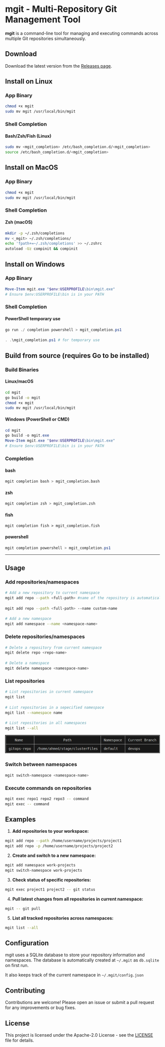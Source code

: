# mgit - Multi-Repository Git Management Tool


**mgit** is a command-line tool for managing and executing commands across multiple Git repositories simultaneously.


## Download
Download the latest version from the [Releases page](https://github.com/genocem/mgit/releases).

## Install on Linux

### App Binary
```bash
chmod +x mgit
sudo mv mgit /usr/local/bin/mgit
```
### Shell Completion

#### Bash/Zsh/Fish (Linux)

```bash
sudo mv <mgit_completion> /etc/bash_completion.d/<mgit_completion>
source /etc/bash_completion.d/<mgit_completion>
```
## Install on MacOS

### App Binary
```bash
chmod +x mgit
sudo mv mgit /usr/local/bin/mgit
```
### Shell Completion

#### Zsh (macOS)

```bash
mkdir -p ~/.zsh/completions
mv <_mgit> ~/.zsh/completions/
echo 'fpath+=~/.zsh/completions' >> ~/.zshrc
autoload -Uz compinit && compinit
```
## Install on Windows

### App Binary
```ps1
Move-Item mgit.exe "$env:USERPROFILE\bin\mgit.exe"
# Ensure $env:USERPROFILE\bin is in your PATH
```
### Shell Completion
#### PowerShell temporary use

```powershell
go run ./ completion powershell > mgit_completion.ps1

. .\mgit_completion.ps1 # for temporary use 
```


## Build from source (requires Go to be installed)

### Build Binaries

#### Linux/macOS 

```bash
cd mgit
go build -o mgit
chmod +x mgit
sudo mv mgit /usr/local/bin/mgit
```

#### Windows (PowerShell or CMD)

```powershell
cd mgit
go build -o mgit.exe
Move-Item mgit.exe "$env:USERPROFILE\bin\mgit.exe"
# Ensure $env:USERPROFILE\bin is in your PATH
```


### Completion

#### bash
```bash
mgit completion bash > mgit_completion.bash
```

#### zsh

```zsh
mgit completion zsh > mgit_completion.zsh
```

#### fish

```fish
mgit completion fish > mgit_completion.fish
```

#### powershell

```powershell
mgit completion powershell > mgit_completion.ps1
```

---




## Usage

### Add repositories/namespaces
```bash
# Add a new repository to current namespace
mgit add repo --path <full-path> #name of the repository is automatically sourced from the end of the path

mgit add repo --path <full-path> --name custom-name

# Add a new namespace
mgit add namespace --name <namespace-name>
```

### Delete repositories/namespaces
```bash
# Delete a repository from current namespace
mgit delete repo <repo-name>

# Delete a namespace
mgit delete namespace <namespace-name>
```

### List repositories
```bash
# List repositories in current namespace
mgit list

# List repositories in a sepecified namespace
mgit list --namespace name

# List repositories in all namespaces
mgit list --all
```
![list preview](https://github.com/genocem/mgit/blob/main/image.png)

### Switch between namespaces
```bash
mgit switch-namespace <namespace-name>
```

### Execute commands on repositories
```bash
mgit exec repo1 repo2 repo3 -- command
mgit exec -- command
```


## Examples

1. **Add repositories to your workspace:**
```bash
mgit add repo --path /home/username/projects/project1
mgit add repo -p /home/username/projects/project2
```

2. **Create and switch to a new namespace:**
```bash
mgit add namespace work-projects
mgit switch-namespace work-projects
```

3. **Check status of specific repositories:**
```bash
mgit exec project1 project2 -- git status
```

4. **Pull latest changes from all repositories in current namespace:**
```bash
mgit -- git pull
```

5. **List all tracked repositories across namespaces:**
```bash
mgit list --all
```

## Configuration

mgit uses a SQLite database to store your repository information and namespaces. The database is automatically created at `~/.mgit` as `db.sqlite` on first run. 

It also keeps track of the current namespace in `~/.mgit/config.json`



## Contributing

Contributions are welcome! Please open an issue or submit a pull request for any improvements or bug fixes.

## License

This project is licensed under the Apache-2.0 License - see the [LICENSE](LICENSE) file for details.